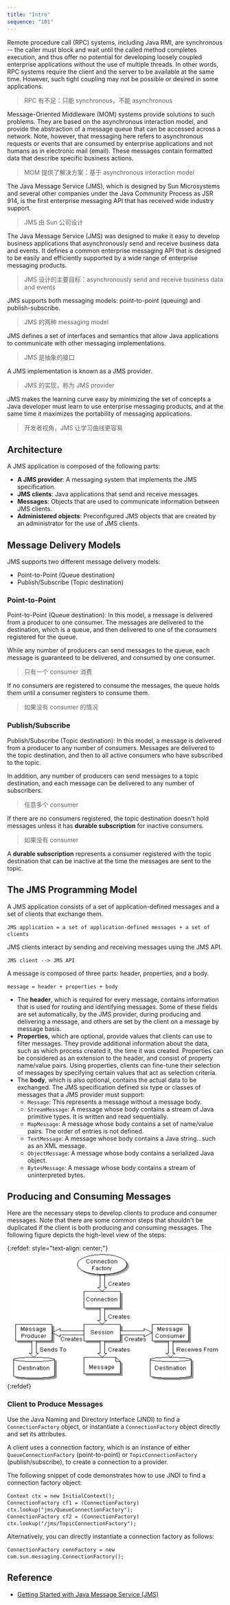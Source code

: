 ```yaml
---
title: "Intro"
sequence: "101"
---
```


Remote procedure call (RPC) systems, including Java RMI, are synchronous --
the caller must block and wait until the called method completes execution,
and thus offer no potential for developing loosely coupled enterprise applications without the use of multiple threads.
In other words, RPC systems require the client and the server to be available at the same time.
However, such tight coupling may not be possible or desired in some applications.

> RPC 有不足：只能 synchronous，不能 asynchronous

Message-Oriented Middleware (MOM) systems provide solutions to such problems.
They are based on the asynchronous interaction model,
and provide the abstraction of a message queue that can be accessed across a network.
Note, however, that messaging here refers to asynchronous requests or events
that are consumed by enterprise applications and not humans as in electronic mail (email).
These messages contain formatted data that describe specific business actions.

> MOM 提供了解决方案：基于 asynchronous interaction model

The Java Message Service (JMS),
which is designed by Sun Microsystems and several other companies under the Java Community Process as JSR 914,
is the first enterprise messaging API that has received wide industry support.

> JMS 由 Sun 公司设计

The Java Message Service (JMS) was designed to make it easy to develop business applications
that asynchronously send and receive business data and events.
It defines a common enterprise messaging API that is designed to be easily and efficiently supported
by a wide range of enterprise messaging products.

> JMS 设计的主要目标：asynchronously send and receive business data and events

JMS supports both messaging models: point-to-point (queuing) and publish-subscribe.

> JMS 的两种 messaging model

JMS defines a set of interfaces and semantics
that allow Java applications to communicate with other messaging implementations.

> JMS 是抽象的接口

A JMS implementation is known as a JMS provider.

> JMS 的实现，称为 JMS provider

JMS makes the learning curve easy by minimizing the set of concepts
a Java developer must learn to use enterprise messaging products,
and at the same time it maximizes the portability of messaging applications.

> 开发者视角，JMS 让学习曲线更容易

## Architecture

A JMS application is composed of the following parts:

- **A JMS provider**: A messaging system that implements the JMS specification.
- **JMS clients**: Java applications that send and receive messages.
- **Messages**: Objects that are used to communicate information between JMS clients.
- **Administered objects**: Preconfigured JMS objects that are created by an administrator for the use of JMS clients.

## Message Delivery Models

JMS supports two different message delivery models:

- Point-to-Point (Queue destination)
- Publish/Subscribe (Topic destination)

### Point-to-Point

Point-to-Point (Queue destination):
In this model, a message is delivered from a producer to one consumer.
The messages are delivered to the destination, which is a queue,
and then delivered to one of the consumers registered for the queue.

While any number of producers can send messages to the queue,
each message is guaranteed to be delivered, and consumed by one consumer.

> 只有一个 consumer 消费

If no consumers are registered to consume the messages,
the queue holds them until a consumer registers to consume them.

> 如果没有 consumer 的情况

### Publish/Subscribe

Publish/Subscribe (Topic destination):
In this model, a message is delivered from a producer to any number of consumers.
Messages are delivered to the topic destination, and then to all active consumers who have subscribed to the topic.

In addition, any number of producers can send messages to a topic destination,
and each message can be delivered to any number of subscribers.

> 任意多个 consumer

If there are no consumers registered,
the topic destination doesn't hold messages unless it has **durable subscription** for inactive consumers.

> 如果没有 consumer

A **durable subscription** represents a consumer registered with the topic destination
that can be inactive at the time the messages are sent to the topic.

## The JMS Programming Model

A JMS application consists of a set of application-defined messages and a set of clients that exchange them.

```text
JMS application = a set of application-defined messages + a set of clients
```

JMS clients interact by sending and receiving messages using the JMS API.

```text
JMS client --> JMS API
```

A message is composed of three parts: header, properties, and a body.

```text
message = header + properties + body
```

- The **header**, which is required for every message,
  contains information that is used for routing and identifying messages.
  Some of these fields are set automatically, by the JMS provider, during producing and delivering a message,
  and others are set by the client on a message by message basis.
- **Properties**, which are optional, provide values that clients can use to filter messages.
  They provide additional information about the data, such as which process created it, the time it was created.
  Properties can be considered as an extension to the header, and consist of property name/value pairs.
  Using properties, clients can fine-tune their selection of messages
  by specifying certain values that act as selection criteria.
- The **body**, which is also optional, contains the actual data to be exchanged.
  The JMS specification defined six type or classes of messages that a JMS provider must support:
    - `Message`: This represents a message without a message body.
    - `StreamMessage`: A message whose body contains a stream of Java primitive types.
      It is written and read sequentially.
    - `MapMessage`: A message whose body contains a set of name/value pairs. The order of entries is not defined.
    - `TextMessage`: A message whose body contains a Java string...such as an XML message.
    - `ObjectMessage`: A message whose body contains a serialized Java object.
    - `BytesMessage`: A message whose body contains a stream of uninterpreted bytes.


## Producing and Consuming Messages

Here are the necessary steps to develop clients to produce and consumer messages.
Note that there are some common steps that shouldn't be duplicated
if the client is both producing and consuming messages.
The following figure depicts the high-level view of the steps:

{:refdef: style="text-align: center;"}
![](/assets/images/java/jms/jms-produce-and-consume-messages.gif)
{:refdef}

### Client to Produce Messages

Use the Java Naming and Directory Interface (JNDI) to find a `ConnectionFactory` object,
or instantiate a `ConnectionFactory` object directly and set its attributes.

A client uses a connection factory,
which is an instance of either `QueueConnectionFactory` (point-to-point) or `TopicConnectionFactory` (publish/subscribe),
to create a connection to a provider.

The following snippet of code demonstrates how to use JNDI to find a connection factory object:

```text
Context ctx = new InitialContext();
ConnectionFactory cf1 = (ConnectionFactory) ctx.lookup("jms/QueueConnectionFactory");
ConnectionFactory cf2 = (ConnectionFactory) ctx.lookup("/jms/TopicConnectionFactory");
```

Alternatively, you can directly instantiate a connection factory as follows:

```text
ConnectionFactory connFactory = new com.sun.messaging.ConnectionFactory();
```

## Reference

- [Getting Started with Java Message Service (JMS)](https://www.oracle.com/technical-resources/articles/java/intro-java-message-service.html)

